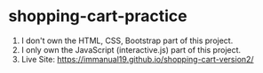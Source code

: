 # shopping-cart-practice

1. I don't own the HTML, CSS, Bootstrap part of this project.
2. I only own the JavaScript (interactive.js) part of this project.
1. Live Site: https://immanual19.github.io/shopping-cart-version2/